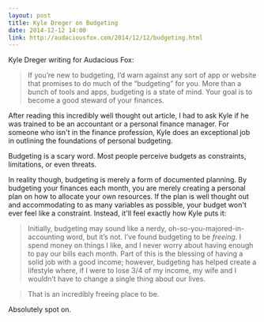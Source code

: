 ```yaml
---
layout: post
title: Kyle Dreger on Budgeting
date: 2014-12-12 14:00
link: http://audaciousfox.com/2014/12/12/budgeting.html
---
```


Kyle Dreger writing for Audacious Fox:

> If you’re new to budgeting, I’d warn against any sort of app or website that promises to do much of the “budgeting” for you. More than a bunch of tools and apps, budgeting is a state of mind. Your goal is to become a good steward of your finances.

After reading this incredibly well thought out article, I had to ask Kyle if he was trained to be an accountant or a personal finance manager. For someone who isn't in the finance profession, Kyle does an exceptional job in outlining the foundations of personal budgeting. 

Budgeting is a scary word. Most people perceive budgets as constraints, limitations, or even threats. 

In reality though, budgeting is merely a form of documented planning. By budgeting your finances each month, you are merely creating a personal plan on how to allocate your own resources. If the plan is well thought out and accommodating to as many variables as possible, your budget won't ever feel like a constraint. Instead, it'll feel exactly how Kyle puts it:

> Initially, budgeting may sound like a nerdy, oh-so-you-majored-in-accounting word, but it’s not. I’ve found budgeting to be *freeing*. I spend money on things I like, and I never worry about having enough to pay our bills each month. Part of this is the blessing of having a solid job with a good income; however, budgeting has helped create a lifestyle where, if I were to lose 3/4 of my income, my wife and I wouldn’t have to change a single thing about our lives.

> That is an incredibly freeing place to be.

Absolutely spot on. 
